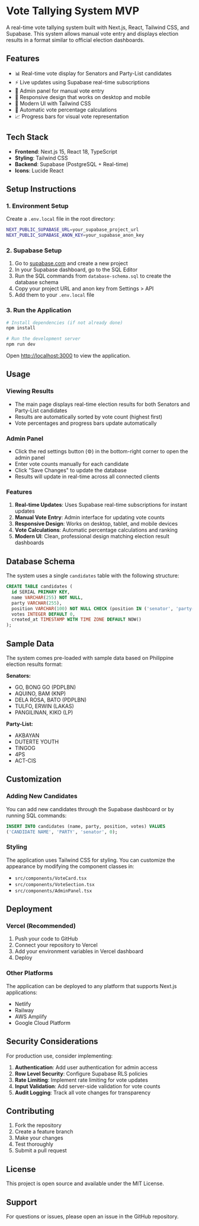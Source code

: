 # Vote Tallying System MVP

A real-time vote tallying system built with Next.js, React, Tailwind CSS, and Supabase. This system allows manual vote entry and displays election results in a format similar to official election dashboards.

## Features

- 📊 Real-time vote display for Senators and Party-List candidates
- ⚡ Live updates using Supabase real-time subscriptions
- 🔐 Admin panel for manual vote entry
- 📱 Responsive design that works on desktop and mobile
- 🎨 Modern UI with Tailwind CSS
- 🔄 Automatic vote percentage calculations
- 📈 Progress bars for visual vote representation

## Tech Stack

- **Frontend**: Next.js 15, React 18, TypeScript
- **Styling**: Tailwind CSS
- **Backend**: Supabase (PostgreSQL + Real-time)
- **Icons**: Lucide React

## Setup Instructions

### 1. Environment Setup

Create a `.env.local` file in the root directory:

```bash
NEXT_PUBLIC_SUPABASE_URL=your_supabase_project_url
NEXT_PUBLIC_SUPABASE_ANON_KEY=your_supabase_anon_key
```

### 2. Supabase Setup

1. Go to [supabase.com](https://supabase.com) and create a new project
2. In your Supabase dashboard, go to the SQL Editor
3. Run the SQL commands from `database-schema.sql` to create the database schema
4. Copy your project URL and anon key from Settings > API
5. Add them to your `.env.local` file

### 3. Run the Application

```bash
# Install dependencies (if not already done)
npm install

# Run the development server
npm run dev
```

Open [http://localhost:3000](http://localhost:3000) to view the application.

## Usage

### Viewing Results
- The main page displays real-time election results for both Senators and Party-List candidates
- Results are automatically sorted by vote count (highest first)
- Vote percentages and progress bars update automatically

### Admin Panel
- Click the red settings button (⚙️) in the bottom-right corner to open the admin panel
- Enter vote counts manually for each candidate
- Click "Save Changes" to update the database
- Results will update in real-time across all connected clients

### Features

1. **Real-time Updates**: Uses Supabase real-time subscriptions for instant updates
2. **Manual Vote Entry**: Admin interface for updating vote counts
3. **Responsive Design**: Works on desktop, tablet, and mobile devices
4. **Vote Calculations**: Automatic percentage calculations and ranking
5. **Modern UI**: Clean, professional design matching election result dashboards

## Database Schema

The system uses a single `candidates` table with the following structure:

```sql
CREATE TABLE candidates (
  id SERIAL PRIMARY KEY,
  name VARCHAR(255) NOT NULL,
  party VARCHAR(255),
  position VARCHAR(100) NOT NULL CHECK (position IN ('senator', 'party-list')),
  votes INTEGER DEFAULT 0,
  created_at TIMESTAMP WITH TIME ZONE DEFAULT NOW()
);
```

## Sample Data

The system comes pre-loaded with sample data based on Philippine election results format:

**Senators:**
- GO, BONG GO (PDPLBN)
- AQUINO, BAM (KNP)
- DELA ROSA, BATO (PDPLBN)
- TULFO, ERWIN (LAKAS)
- PANGILINAN, KIKO (LP)

**Party-List:**
- AKBAYAN
- DUTERTE YOUTH
- TINGOG
- 4PS
- ACT-CIS

## Customization

### Adding New Candidates

You can add new candidates through the Supabase dashboard or by running SQL commands:

```sql
INSERT INTO candidates (name, party, position, votes) VALUES
('CANDIDATE NAME', 'PARTY', 'senator', 0);
```

### Styling

The application uses Tailwind CSS for styling. You can customize the appearance by modifying the component classes in:
- `src/components/VoteCard.tsx`
- `src/components/VoteSection.tsx`
- `src/components/AdminPanel.tsx`

## Deployment

### Vercel (Recommended)

1. Push your code to GitHub
2. Connect your repository to Vercel
3. Add your environment variables in Vercel dashboard
4. Deploy

### Other Platforms

The application can be deployed to any platform that supports Next.js applications:
- Netlify
- Railway
- AWS Amplify
- Google Cloud Platform

## Security Considerations

For production use, consider implementing:

1. **Authentication**: Add user authentication for admin access
2. **Row Level Security**: Configure Supabase RLS policies
3. **Rate Limiting**: Implement rate limiting for vote updates
4. **Input Validation**: Add server-side validation for vote counts
5. **Audit Logging**: Track all vote changes for transparency

## Contributing

1. Fork the repository
2. Create a feature branch
3. Make your changes
4. Test thoroughly
5. Submit a pull request

## License

This project is open source and available under the MIT License.

## Support

For questions or issues, please open an issue in the GitHub repository.
